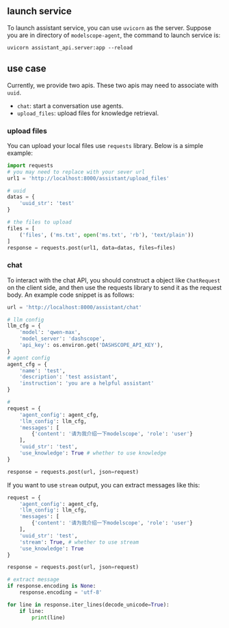 ## launch service

To launch assistant service, you can use `uvicorn` as the server. Suppose you are in directory of `modelscope-agent`, the command to launch service is:

```
uvicorn assistant_api.server:app --reload
```

## use case

Currently, we provide two apis. These two apis may need to associate with `uuid`.

* `chat`: start a conversation use agents.
* `upload_files`: upload files for knowledge retrieval.

### upload files

You can upload your local files use `requests` library. Below is a simple example:

```Python
import requests
# you may need to replace with your sever url
url1 = 'http://localhost:8000/assistant/upload_files'

# uuid
datas = {
    'uuid_str': 'test'
}

# the files to upload
files = [
    ('files', ('ms.txt', open('ms.txt', 'rb'), 'text/plain'))
]
response = requests.post(url1, data=datas, files=files)

```

### chat

To interact with the chat API, you should construct a object like `ChatRequest` on the client side, and then use the requests library to send it as the request body. An example code snippet is as follows:


```Python
url = 'http://localhost:8000/assistant/chat'

# llm config
llm_cfg = {
    'model': 'qwen-max',
    'model_server': 'dashscope',
    'api_key': os.environ.get('DASHSCOPE_API_KEY'),
}
# agent config
agent_cfg = {
    'name': 'test',
    'description': 'test assistant',
    'instruction': 'you are a helpful assistant'
}

#
request = {
    'agent_config': agent_cfg,
    'llm_config': llm_cfg,
    'messages': [
        {'content': '请为我介绍一下modelscope', 'role': 'user'}
    ],
    'uuid_str': 'test',
    'use_knowledge': True # whether to use knowledge
}

response = requests.post(url, json=request)

```

If you want to use `stream` output, you can extract messages like this:

```Python
request = {
    'agent_config': agent_cfg,
    'llm_config': llm_cfg,
    'messages': [
        {'content': '请为我介绍一下modelscope', 'role': 'user'}
    ],
    'uuid_str': 'test',
    'stream': True, # whether to use stream
    'use_knowledge': True
}

response = requests.post(url, json=request)

# extract message
if response.encoding is None:
    response.encoding = 'utf-8'

for line in response.iter_lines(decode_unicode=True):
    if line:
        print(line)
```
